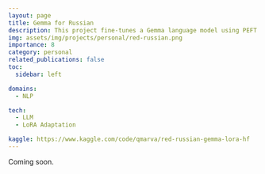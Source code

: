 ```yaml
---
layout: page
title: Gemma for Russian
description: This project fine-tunes a Gemma language model using PEFT and LoRA on a dataset of texts by communist authors of the Soviet era.
img: assets/img/projects/personal/red-russian.png
importance: 8
category: personal
related_publications: false
toc:
  sidebar: left

domains: 
  - NLP

tech:
  - LLM
  - LoRA Adaptation

kaggle: https://www.kaggle.com/code/qmarva/red-russian-gemma-lora-hf
---
```


Coming soon.